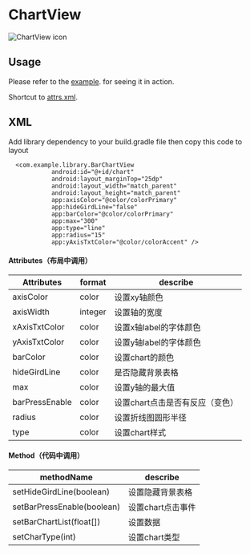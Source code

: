 # ChartView

![ChartView icon](https://github.com/Cuieney/BarChart-master/blob/master/chart.gif)


## Usage

Please refer to the [example](https://github.com/Cuieney/BarChart-master/tree/master/example "a Safari extension").
 for seeing it in action.

Shortcut to [attrs.xml](https://github.com/Cuieney/BarChart-master/blob/master/library/src/main/res/values/attrs.xml "a Safari extension").
## XML
Add library dependency to your build.gradle file then copy this code to layout

```
  <com.example.library.BarChartView
            android:id="@+id/chart"
            android:layout_marginTop="25dp"
            android:layout_width="match_parent"
            android:layout_height="match_parent"
            app:axisColor="@color/colorPrimary"
            app:hideGirdLine="false"
            app:barColor="@color/colorPrimary"
            app:max="300"
            app:type="line"
            app:radius="15"
            app:yAxisTxtColor="@color/colorAccent" />

```

#### Attributes（布局中调用）

Attributes | format | describe
------------ | ------------- | ------------
axisColor | color  | 设置xy轴颜色
axisWidth | integer  | 设置轴的宽度
xAxisTxtColor | color  | 设置x轴label的字体颜色
yAxisTxtColor | color  | 设置y轴label的字体颜色
barColor | color  | 设置chart的颜色
hideGirdLine | color  | 是否隐藏背景表格
max | color  | 设置y轴的最大值
barPressEnable | color  | 设置chart点击是否有反应（变色）
radius | color  | 设置折线图圆形半径
type | color  | 设置chart样式



#### Method（代码中调用）

methodName  | describe
------------ | ------------
setHideGirdLine(boolean)  | 设置隐藏背景表格
setBarPressEnable(boolean) | 设置chart点击事件
setBarChartList(float[]) | 设置数据
setCharType(int) | 设置chart类型

